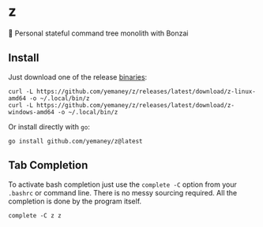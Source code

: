 # z
🌳 Personal stateful command tree monolith with Bonzai

##  Install
Just download one of the release [binaries](https://github.com/yemaney/z/releases):

```
curl -L https://github.com/yemaney/z/releases/latest/download/z-linux-amd64 -o ~/.local/bin/z
curl -L https://github.com/yemaney/z/releases/latest/download/z-windows-amd64 -o ~/.local/bin/z
```

Or install directly with `go`:

```
go install github.com/yemaney/z@latest
```

## Tab Completion
To activate bash completion just use the `complete -C` option from your `.bashrc` or command line. There is no messy sourcing required. All the completion is done by the program itself.

```
complete -C z z
```
